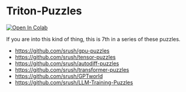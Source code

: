 # Triton-Puzzles


[![Open In Colab](https://colab.research.google.com/assets/colab-badge.svg)](https://colab.research.google.com/github/srush/Trition-Puzzles/raw/main/Triton-Puzzles.ipynb)


If you are into this kind of thing, this is 7th in a series of these puzzles.

* https://github.com/srush/gpu-puzzles
* https://github.com/srush/tensor-puzzles
* https://github.com/srush/autodiff-puzzles
* https://github.com/srush/transformer-puzzles
* https://github.com/srush/GPTworld
* https://github.com/srush/LLM-Training-Puzzles
